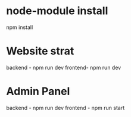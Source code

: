 # node-module install
npm install 

# Website strat 
 backend - npm run dev
 frontend- npm run dev

 # Admin Panel
  backend - npm run dev
  frontend - npm run start
